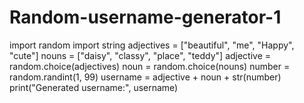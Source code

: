 # Random-username-generator-1
import random
import string 
adjectives = ["beautiful", "me", "Happy", "cute"]
nouns = ["daisy", "classy", "place", "teddy"]
adjective = random.choice(adjectives)
noun = random.choice(nouns)
number = random.randint(1, 99)
username = adjective + noun + str(number)
print("Generated username:", username)
